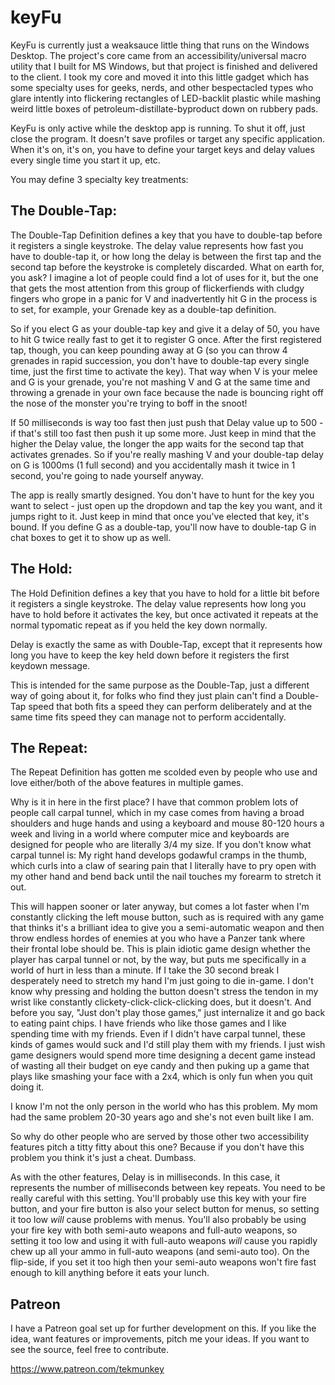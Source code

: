 # keyFu

KeyFu is currently just a weaksauce little thing that runs on the Windows Desktop.  The project's core came from an accessibility/universal macro utility that I built for MS Windows, but that project is finished and delivered to the client.  I took my core and moved it into this little gadget which has some specialty uses for geeks, nerds, and other bespectacled types who glare intently into flickering rectangles of LED-backlit plastic while mashing weird little boxes of petroleum-distillate-byproduct down on rubbery pads.

KeyFu is only active while the desktop app is running.  To shut it off, just close the program.  It doesn't save profiles or target any specific application.  When it's on, it's on, you have to define your target keys and delay values every single time you start it up, etc.

You may define 3 specialty key treatments:

## The Double-Tap:

The Double-Tap Definition defines a key that you have to double-tap before it registers a single keystroke.  The delay value represents how fast you have to double-tap it, or how long the delay is between the first tap and the second tap before the keystroke is completely discarded.  What on earth for, you ask?  I imagine a lot of people could find a lot of uses for it, but the one that gets the most attention from this group of flickerfiends with cludgy fingers who grope in a panic for V and inadvertently hit G in the process is to set, for example, your Grenade key as a double-tap definition.

So if you elect G as your double-tap key and give it a delay of 50, you have to hit G twice really fast to get it to register G once.  After the first registered tap, though, you can keep pounding away at G (so you can throw 4 grenades in rapid succession, you don't have to double-tap every single time, just the first time to activate the key).  That way when V is your melee and G is your grenade, you're not mashing V and G at the same time and throwing a grenade in your own face because the nade is bouncing right off the nose of the monster you're trying to boff in the snoot!

If 50 milliseconds is way too fast then just push that Delay value up to 500 - if that's still too fast then push it up some more.  Just keep in mind that the higher the Delay value, the longer the app waits for the second tap that activates grenades.  So if you're really mashing V and your double-tap delay on G is 1000ms (1 full second) and you accidentally mash it twice in 1 second, you're going to nade yourself anyway.

The app is really smartly designed.  You don't have to hunt for the key you want to select - just open up the dropdown and tap the key you want, and it jumps right to it.  Just keep in mind that once you've elected that key, it's bound.  If you define G as a double-tap, you'll now have to double-tap G in chat boxes to get it to show up as well.

## The Hold:

The Hold Definition defines a key that you have to hold for a little bit before it registers a single keystroke.  The delay value represents how long you have to hold before it activates the key, but once activated it repeats at the normal typomatic repeat as if you held the key down normally.

Delay is exactly the same as with Double-Tap, except that it represents how long you have to keep the key held down before it registers the first keydown message.

This is intended for the same purpose as the Double-Tap, just a different way of going about it, for folks who find they just plain can't find a Double-Tap speed that both fits a speed they can perform deliberately and at the same time fits speed they can manage not to perform accidentally.

## The Repeat:

The Repeat Definition has gotten me scolded even by people who use and love either/both of the above features in multiple games.

Why is it in here in the first place?  I have that common problem lots of people call carpal tunnel, which in my case comes from having a broad shoulders and huge hands and using a keyboard and mouse 80-120 hours a week and living in a world where computer mice and keyboards are designed for people who are literally 3/4 my size.  If you don't know what carpal tunnel is:  My right hand develops godawful cramps in the thumb, which curls into a claw of searing pain that I literally have to pry open with my other hand and bend back until the nail touches my forearm to stretch it out.

This will happen sooner or later anyway, but comes a lot faster when I'm constantly clicking the left mouse button, such as is required with any game that thinks it's a brilliant idea to give you a semi-automatic weapon and then throw endless hordes of enemies at you who have a Panzer tank where their frontal lobe should be.  This is plain idiotic game design whether the player has carpal tunnel or not, by the way, but puts me specifically in a world of hurt in less than a minute.  If I take the 30 second break I desperately need to stretch my hand I'm just going to die in-game.  I don't know why pressing and holding the button doesn't stress the tendon in my wrist like constantly clickety-click-click-clicking does, but it doesn't.  And before you say, "Just don't play those games," just internalize it and go back to eating paint chips.  I have friends who like those games and I like spending time with my friends.  Even if I didn't have carpal tunnel, these kinds of games would suck and I'd still play them with my friends.  I just wish game designers would spend more time designing a decent game instead of wasting all their budget on eye candy and then puking up a game that plays like smashing your face with a 2x4, which is only fun when you quit doing it.

I know I'm not the only person in the world who has this problem.  My mom had the same problem 20-30 years ago and she's not even built like I am.

So why do other people who are served by those other two accessibility features pitch a titty fitty about this one?  Because if you don't have this problem you think it's just a cheat.  Dumbass.

As with the other features, Delay is in milliseconds.  In this case, it represents the number of milliseconds between key repeats.  You need to be really careful with this setting.  You'll probably use this key with your fire button, and your fire button is also your select button for menus, so setting it too low *will* cause problems with menus.  You'll also probably be using your fire key with both semi-auto weapons and full-auto weapons, so setting it too low and using it with full-auto weapons *will* cause you rapidly chew up all your ammo in full-auto weapons (and semi-auto too).  On the flip-side, if you set it too high then your semi-auto weapons won't fire fast enough to kill anything before it eats your lunch.

## Patreon

I have a Patreon goal set up for further development on this.  If you like the idea, want features or improvements, pitch me your ideas.  If you want to see the source, feel free to contribute.

https://www.patreon.com/tekmunkey